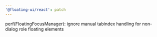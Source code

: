 ```yaml
---
'@floating-ui/react': patch
---
```


perf(FloatingFocusManager): ignore manual tabindex handling for non-dialog role floating elements
